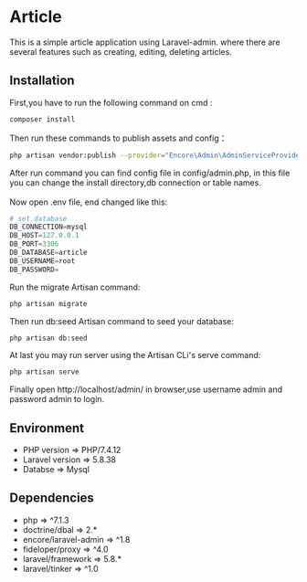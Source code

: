 # Article

This is a simple article application using Laravel-admin. where there are several features such as creating, editing, deleting articles.

## Installation

First,you have to run the following command on cmd :

```bash
composer install
```
Then run these commands to publish assets and config：

```bash
php artisan vendor:publish --provider="Encore\Admin\AdminServiceProvider"
```
After run command you can find config file in config/admin.php, in this file you can change the install directory,db connection or table names.
\
\
Now open .env file, end changed like this:

```python
# set database
DB_CONNECTION=mysql
DB_HOST=127.0.0.1
DB_PORT=3306
DB_DATABASE=article
DB_USERNAME=root
DB_PASSWORD=
```
Run the migrate Artisan command:
```bash
php artisan migrate
```
Then run db:seed Artisan command to seed your database:
```bash
php artisan db:seed
```
At last you may run server using the Artisan CLi's serve command:

```bash
php artisan serve
```

Finally open http://localhost/admin/ in browser,use username admin and password admin to login.

## Environment
- PHP version => PHP/7.4.12
- Laravel version => 5.8.38
- Databse => Mysql
## Dependencies
- php => ^7.1.3
- doctrine/dbal => 2.*
- encore/laravel-admin => ^1.8
- fideloper/proxy => ^4.0
- laravel/framework => 5.8.*
- laravel/tinker => ^1.0
